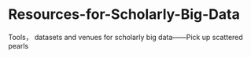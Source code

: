 # Resources-for-Scholarly-Big-Data
Tools， datasets and venues for scholarly big data——Pick up scattered pearls

